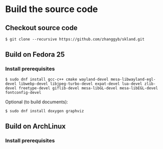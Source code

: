 Build the source code
=====================

## Checkout source code

```shell
$ git clone --recursive https://github.com/zhanggyb/skland.git
```

## Build on Fedora 25

### Install prerequisites

```shell
$ sudo dnf install gcc-c++ cmake wayland-devel mesa-libwayland-egl-devel libwebp-devel libjpeg-turbo-devel expat-devel lua-devel zlib-devel freetype-devel giflib-devel mesa-libGL-devel mesa-libEGL-devel fontconfig-devel
```

Optional (to build documents):
```shell
$ sudo dnf install doxygen graphviz
```

## Build on ArchLinux

### Install prerequisites

